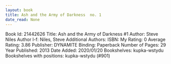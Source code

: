 ```yaml
---
layout: book
title: Ash and the Army of Darkness  no. 1
date_read: None
---
```


Book Id: 21442626
Title: Ash and the Army of Darkness #1
Author: Steve Niles
Author l-f: Niles, Steve
Additional Authors: 
ISBN: 
My Rating: 0
Average Rating: 3.86
Publisher: DYNAMITE
Binding: Paperback
Number of Pages: 29
Year Published: 2013
Date Added: 2020/01/20
Bookshelves: kupka-wstydu
Bookshelves with positions: kupka-wstydu (#901)

